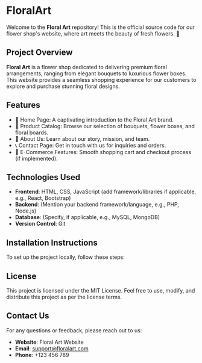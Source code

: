 # FloralArt
Welcome to the **Floral Art** repository! This is the official source code for our flower shop's website, where art meets the beauty of fresh flowers. 🌸

## Project Overview
**Floral Art** is a flower shop dedicated to delivering premium floral arrangements, ranging from elegant bouquets to luxurious flower boxes. This website provides a seamless shopping experience for our customers to explore and purchase stunning floral designs.

## Features
* 🌹 Home Page: A captivating introduction to the Floral Art brand.
* 💐 Product Catalog: Browse our selection of bouquets, flower boxes, and floral boards.
* 🌟 About Us: Learn about our story, mission, and team.
* 📞 Contact Page: Get in touch with us for inquiries and orders.
* 🛒 E-Commerce Features: Smooth shopping cart and checkout process (if implemented).

## Technologies Used
* **Frontend**: HTML, CSS, JavaScript (add framework/libraries if applicable, e.g., React, Bootstrap)
* **Backend**: (Mention your backend framework/language, e.g., PHP, Node.js)
* **Database**: (Specify, if applicable, e.g., MySQL, MongoDB)
* **Version Control**: Git

## Installation Instructions
To set up the project locally, follow these steps:

## License
This project is licensed under the MIT License. Feel free to use, modify, and distribute this project as per the license terms.

## Contact Us
For any questions or feedback, please reach out to us:

* **Website**: Floral Art Website
* **Email**: support@floralart.com
* **Phone**: +123 456 789